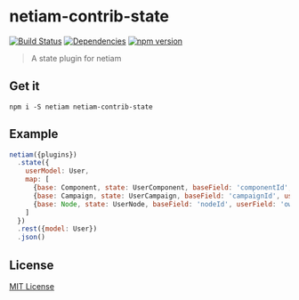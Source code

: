 # netiam-contrib-state

[![Build Status](https://travis-ci.org/netiam/contrib-state.svg)](https://travis-ci.org/netiam/contrib-state)
[![Dependencies](https://david-dm.org/netiam/contrib-state.svg)](https://david-dm.org/netiam/contrib-state)
[![npm version](https://badge.fury.io/js/netiam-contrib-state.svg)](http://badge.fury.io/js/netiam-contrib-state)

> A state plugin for netiam

## Get it

```
npm i -S netiam netiam-contrib-state
```

## Example

```js
netiam({plugins})
  .state({
    userModel: User,
    map: [
      {base: Component, state: UserComponent, baseField: 'componentId', userField: 'owner'},
      {base: Campaign, state: UserCampaign, baseField: 'campaignId', userField: 'owner'},
      {base: Node, state: UserNode, baseField: 'nodeId', userField: 'owner'}
    ]
  })
  .rest({model: User})
  .json()
```

## License

[MIT License](http://en.wikipedia.org/wiki/MIT_License)
